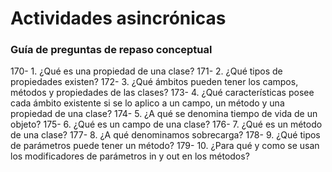 # Actividades asincrónicas

### Guía de preguntas de repaso conceptual

170- 1. ¿Qué es una propiedad de una clase?
171- 2. ¿Qué tipos de propiedades existen?
172- 3. ¿Qué ámbitos pueden tener los campos, métodos y propiedades de las clases?
173- 4. ¿Qué características posee cada ámbito existente si se lo aplico a un campo, un método y una propiedad de una clase?
174- 5. ¿A qué se denomina tiempo de vida de un objeto?
175- 6. ¿Qué es un campo de una clase?
176- 7. ¿Qué es un método de una clase?
177- 8. ¿A qué denominamos sobrecarga?
178- 9. ¿Qué tipos de parámetros puede tener un método?
179- 10. ¿Para qué y como se usan los modificadores de parámetros in y out en los métodos?